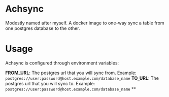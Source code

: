 # Achsync

Modestly named after myself. A docker image to one-way sync a table from one postgres database to the other.

# Usage

Achsync is configured through environment variables:

**FROM_URL**: The postgres url that you will sync from. Example: `postgres://user:password@host.example.com/database_name`
**TO_URL**: The postgres url that you will sync to. Example: `postgres://user:password@host.example.com/database_name`
**
